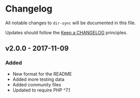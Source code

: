 # Changelog

All notable changes to `dir-sync` will be documented in this file.

Updates should follow the [Keep a CHANGELOG](http://keepachangelog.com/) principles.

## v2.0.0 - 2017-11-09

### Added
- New format for the README
- Added more testing data
- Added community files
- Updated to require PHP ^7.1
